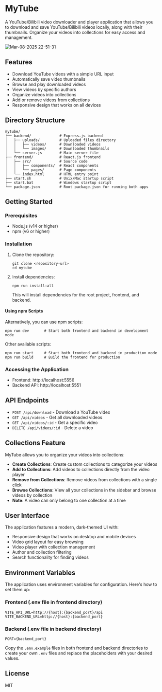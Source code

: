 # MyTube

A YouTube/Bilibili video downloader and player application that allows you to download and save YouTube/Bilibili videos locally, along with their thumbnails. Organize your videos into collections for easy access and management.



![Mar-08-2025 22-51-31](https://github.com/user-attachments/assets/1ca764ce-2787-4611-a5b6-a5f70413ea52)

## Features

- Download YouTube videos with a simple URL input
- Automatically save video thumbnails
- Browse and play downloaded videos
- View videos by specific authors
- Organize videos into collections
- Add or remove videos from collections
- Responsive design that works on all devices

## Directory Structure

```
mytube/
├── backend/             # Express.js backend
│   ├── uploads/         # Uploaded files directory
│   │   ├── videos/      # Downloaded videos
│   │   └── images/      # Downloaded thumbnails
│   └── server.js        # Main server file
├── frontend/            # React.js frontend
│   ├── src/             # Source code
│   │   ├── components/  # React components
│   │   └── pages/       # Page components
│   └── index.html       # HTML entry point
├── start.sh             # Unix/Mac startup script
├── start.bat            # Windows startup script
└── package.json         # Root package.json for running both apps
```

## Getting Started

### Prerequisites

- Node.js (v14 or higher)
- npm (v6 or higher)

### Installation

1. Clone the repository:

   ```
   git clone <repository-url>
   cd mytube
   ```

2. Install dependencies:

   ```
   npm run install:all
   ```

   This will install dependencies for the root project, frontend, and backend.

#### Using npm Scripts

Alternatively, you can use npm scripts:

```
npm run dev       # Start both frontend and backend in development mode
```

Other available scripts:

```
npm run start     # Start both frontend and backend in production mode
npm run build     # Build the frontend for production
```

### Accessing the Application

- Frontend: http://localhost:5556
- Backend API: http://localhost:5551

## API Endpoints

- `POST /api/download` - Download a YouTube video
- `GET /api/videos` - Get all downloaded videos
- `GET /api/videos/:id` - Get a specific video
- `DELETE /api/videos/:id` - Delete a video

## Collections Feature

MyTube allows you to organize your videos into collections:

- **Create Collections**: Create custom collections to categorize your videos
- **Add to Collections**: Add videos to collections directly from the video player
- **Remove from Collections**: Remove videos from collections with a single click
- **Browse Collections**: View all your collections in the sidebar and browse videos by collection
- **Note**: A video can only belong to one collection at a time

## User Interface

The application features a modern, dark-themed UI with:

- Responsive design that works on desktop and mobile devices
- Video grid layout for easy browsing
- Video player with collection management
- Author and collection filtering
- Search functionality for finding videos

## Environment Variables

The application uses environment variables for configuration. Here's how to set them up:

### Frontend (.env file in frontend directory)

```
VITE_API_URL=http://{host}:{backend_port}/api
VITE_BACKEND_URL=http://{host}:{backend_port}
```

### Backend (.env file in backend directory)

```
PORT={backend_port}
```

Copy the `.env.example` files in both frontend and backend directories to create your own `.env` files and replace the placeholders with your desired values.

## License

MIT
